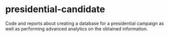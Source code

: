 # presidential-candidate
Code and reports about creating a database for a presidential campaign as well as performing advanced analytics on the obtained information.
